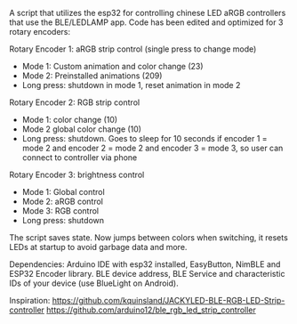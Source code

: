 A script that utilizes the esp32 for controlling chinese LED aRGB controllers that use the BLE/LEDLAMP app. 
Code has been edited and optimized for 3 rotary encoders:

Rotary Encoder 1: aRGB strip control (single press to change mode)
  - Mode 1: Custom animation and color change (23)
  - Mode 2: Preinstalled animations (209)
  - Long press: shutdown in mode 1, reset animation in mode 2
    
Rotary Encoder 2: RGB strip control
  - Mode 1: color change (10)
  - Mode 2 global color change (10)
  - Long press: shutdown. Goes to sleep for 10 seconds if encoder 1 = mode 2 and encoder 2 = mode 2 and encoder 3 =  mode 3, so user can connect to controller via phone
    
Rotary Encoder 3: brightness control
  - Mode 1: Global control
  - Mode 2: aRGB control
  - Mode 3: RGB control
  - Long press: shutdown

The script saves state. Now jumps between colors when switching, it resets LEDs at startup to avoid garbage data and more.

Dependencies: Arduino IDE with esp32 installed, EasyButton, NimBLE and ESP32 Encoder library. BLE device address, BLE Service and characteristic IDs of your device (use BlueLight on Android).

Inspiration:
https://github.com/kquinsland/JACKYLED-BLE-RGB-LED-Strip-controller
https://github.com/arduino12/ble_rgb_led_strip_controller
